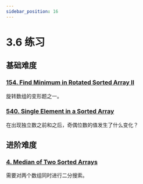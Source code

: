 ```yaml
---
sidebar_position: 16
---
```


# 3.6 练习

## 基础难度

### [154. Find Minimum in Rotated Sorted Array II](https://leetcode.com/problems/find-minimum-in-rotated-sorted-array-ii/)

旋转数组的变形题之一。

### [540. Single Element in a Sorted Array](https://leetcode.com/problems/single-element-in-a-sorted-array/)

在出现独立数之前和之后，奇偶位数的值发生了什么变化？

## 进阶难度

### [4. Median of Two Sorted Arrays](https://leetcode.com/problems/median-of-two-sorted-arrays/)

需要对两个数组同时进行二分搜索。